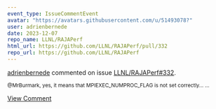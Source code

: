 ```yaml
---
event_type: IssueCommentEvent
avatar: "https://avatars.githubusercontent.com/u/51493078?"
user: adrienbernede
date: 2023-12-07
repo_name: LLNL/RAJAPerf
html_url: https://github.com/LLNL/RAJAPerf/pull/332
repo_url: https://github.com/LLNL/RAJAPerf
---
```


<a href='https://github.com/adrienbernede' target='_blank'>adrienbernede</a> commented on issue <a href='https://github.com/LLNL/RAJAPerf/pull/332' target='_blank'>LLNL/RAJAPerf#332</a>.

<small>@MrBurmark, yes, it means that MPIEXEC_NUMPROC_FLAG is not set correctly......</small>

<a href='https://github.com/LLNL/RAJAPerf/pull/332' target='_blank'>View Comment</a>